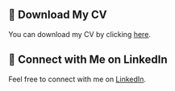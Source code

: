 ## 📄 Download My CV
You can download my CV by clicking [here](https://github.com/javigarlop/resume/raw/main/JG_CV_01.pdf).

## 🔗 Connect with Me on LinkedIn
Feel free to connect with me on [LinkedIn](https://www.linkedin.com/in/edjagalo/).
